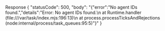 
Response
{
  "statusCode": 500,
  "body": "{\"error\":\"No agent IDs found.\",\"details\":\"Error: No agent IDs found.\\n    at Runtime.handler (file:///var/task/index.mjs:196:13)\\n    at process.processTicksAndRejections (node:internal/process/task_queues:95:5)\"}"
}
